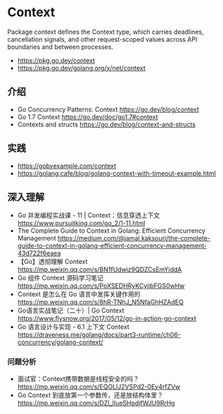 # Context
Package context defines the Context type, which carries deadlines, cancellation signals, and other request-scoped values across API boundaries and between processes.
- https://pkg.go.dev/context
- https://pkg.go.dev/golang.org/x/net/context


## 介绍
- Go Concurrency Patterns: Context https://go.dev/blog/context
- Go 1.7 Context https://go.dev/doc/go1.7#context
- Contexts and structs https://go.dev/blog/context-and-structs


## 实践
- https://gobyexample.com/context
- https://golang.cafe/blog/golang-context-with-timeout-example.html


## 深入理解
- Go 并发编程实战课 - 11 | Context：信息穿透上下文 https://www.pursuitking.com/go_2/1-11.html
- The Complete Guide to Context in Golang: Efficient Concurrency Management https://medium.com/@jamal.kaksouri/the-complete-guide-to-context-in-golang-efficient-concurrency-management-43d722f6eaea
- 【Go】透彻理解 Context https://mp.weixin.qq.com/s/BN1fUdwiz9QDZCsEmYjddA
- Go 组件 Context 源码学习笔记 https://mp.weixin.qq.com/s/PoXSEDHRyKCyjibFGS0wHw
- Context 是怎么在 Go 语言中发挥关键作用的 https://mp.weixin.qq.com/s/8hR-TNhJ_N5NfaGhHZAdEQ
- Go语言实战笔记（二十）| Go Context https://www.flysnow.org/2017/05/12/go-in-action-go-context
- Go 语言设计与实现 - 6.1 上下文 Context https://draveness.me/golang/docs/part3-runtime/ch06-concurrency/golang-context/

### 问题分析
- 面试官：Context携带数据是线程安全的吗？https://mp.weixin.qq.com/s/EQOLlJ2VSPd2-0Ey4rfZVw
- Go Context 到底放第一个参数传，还是放结构体里？https://mp.weixin.qq.com/s/DZl_lIueSHpdjfWJU9RrHg
